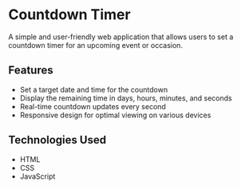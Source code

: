 # Countdown Timer

A simple and user-friendly web application that allows users to set a countdown timer for an upcoming event or occasion.

## Features

- Set a target date and time for the countdown
- Display the remaining time in days, hours, minutes, and seconds
- Real-time countdown updates every second
- Responsive design for optimal viewing on various devices

## Technologies Used

- HTML
- CSS
- JavaScript
